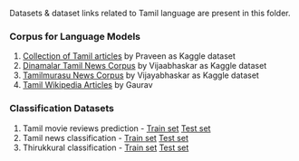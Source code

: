 Datasets & dataset links related to Tamil language are present in this folder.

### Corpus for Language Models
1. [Collection of Tamil articles](https://www.kaggle.com/praveengovi/tamil-language-corpus-for-nlp?select=Tamil_Articles_Corpus) by Praveen as Kaggle dataset
2. [Dinamalar Tamil News Corpus](https://www.kaggle.com/vijayabhaskar96/tamil-news-dataset-19-million-records?select=content) by Vijaabhaskar as Kaggle dataset
3. [Tamilmurasu News Corpus](https://www.kaggle.com/vijayabhaskar96/tamil-news-classification-dataset-tamilmurasu) by Vijayabhaskar as Kaggle dataset
4. [Tamil Wikipedia Articles](https://www.kaggle.com/disisbig/tamil-wikipedia-articles) by Gaurav

### Classification Datasets
1. Tamil movie reviews prediction - [Train set](https://www.kaggle.com/sudalairajkumar/tamil-nlp?select=tamil_movie_reviews_train.csv) [Test set](https://www.kaggle.com/sudalairajkumar/tamil-nlp?select=tamil_movie_reviews_test.csv)
2. Tamil news classification - [Train set](https://www.kaggle.com/sudalairajkumar/tamil-nlp?select=tamil_news_train.csv) [Test set](https://www.kaggle.com/sudalairajkumar/tamil-nlp?select=tamil_news_test.csv)
3. Thirukkural classification - [Train set](https://www.kaggle.com/sudalairajkumar/tamil-nlp?select=tamil_thirukkural_train.csv) [Test set](https://www.kaggle.com/sudalairajkumar/tamil-nlp?select=tamil_thirukkural_test.csv)
